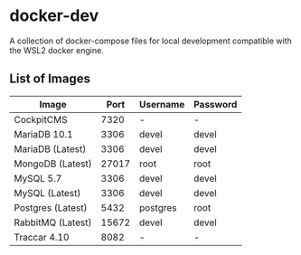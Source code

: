 # docker-dev

A collection of docker-compose files for local development compatible with the WSL2 docker engine.

## List of Images

| Image             | Port  | Username | Password |
| ----------------- | ----- | -------- | -------- |
| CockpitCMS        | 7320  | -        | -        |
| MariaDB 10.1      | 3306  | devel    | devel    |
| MariaDB (Latest)  | 3306  | devel    | devel    |
| MongoDB (Latest)  | 27017 | root     | root     |
| MySQL 5.7         | 3306  | devel    | devel    |
| MySQL (Latest)    | 3306  | devel    | devel    |
| Postgres (Latest) | 5432  | postgres | root     |
| RabbitMQ (Latest) | 15672 | devel    | devel    |
| Traccar 4.10      | 8082  | -        | -        |
